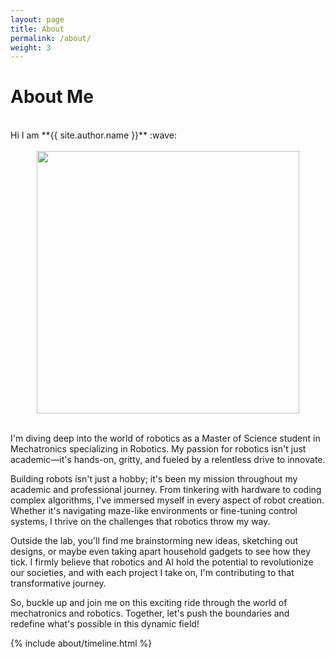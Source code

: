 ```yaml
---
layout: page
title: About
permalink: /about/
weight: 3
---
```


# **About Me**

<br>
Hi I am **{{ site.author.name }}** :wave: 
<br>

<br>
<center><img src="{{ site.url }}{{ site.baseurl }}/inserts/photo.jpg" width=420/></center>
<br>

I'm diving deep into the world of robotics as a Master of Science student in Mechatronics specializing in Robotics. My passion for robotics isn't just academic—it's hands-on, gritty, and fueled by a relentless drive to innovate.

Building robots isn't just a hobby; it's been my mission throughout my academic and professional journey. From tinkering with hardware to coding complex algorithms, I've immersed myself in every aspect of robot creation. Whether it's navigating maze-like environments or fine-tuning control systems, I thrive on the challenges that robotics throw my way.

Outside the lab, you'll find me brainstorming new ideas, sketching out designs, or maybe even taking apart household gadgets to see how they tick.  I firmly believe that robotics and AI hold the potential to revolutionize our societies, and with each project I take on, I'm contributing to that transformative journey.

So, buckle up and join me on this exciting ride through the world of mechatronics and robotics. Together, let's push the boundaries and redefine what's possible in this dynamic field!

<div class="row">
{% include about/timeline.html %}
</div>